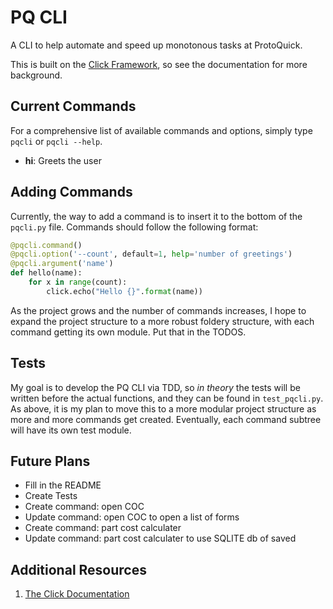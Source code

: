 # PQ CLI
A CLI to help automate and speed up monotonous tasks at ProtoQuick.

This is built on the [Click Framework](http://click.pocoo.org/), so see the documentation for more background.  

## Current Commands
For a comprehensive list of available commands and options, simply type `pqcli` or `pqcli --help`.

* __hi__: Greets the user

## Adding Commands
Currently, the way to add a command is to insert it to the bottom of the `pqcli.py` file.  Commands should follow the following format:

```python
@pqcli.command()
@pqcli.option('--count', default=1, help='number of greetings')
@pqcli.argument('name')
def hello(name):
    for x in range(count):
        click.echo("Hello {}".format(name))
```
As the project grows and the number of commands increases, I hope to expand the project structure to a more robust foldery structure, with each command getting its own module.  Put that in the TODOS.

## Tests
My goal is to develop the PQ CLI via TDD, so *in theory* the tests will be written before the actual functions, and they can be found in `test_pqcli.py`.  As above, it is my plan to move this to a more modular project structure as more and more commands get created.  Eventually, each command subtree will have its own test module.

## Future Plans
* Fill in the README
* Create Tests
* Create command: open COC
* Update command: open COC to open a list of forms
* Create command: part cost calculater
* Update command: part cost calculater to use SQLITE db of saved

## Additional Resources
1. [The Click Documentation](http://click.pocoo.org/)
